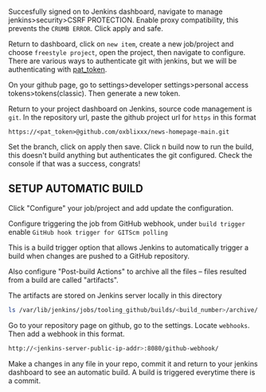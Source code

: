 Succesfully signed on to Jenkins dashboard, navigate to manage jenkins>security>CSRF PROTECTION. Enable proxy compatibility, this prevents the `CRUMB ERROR`. Click apply and safe.

Return to dashboard, click on `new item`, create a new job/project and choose `freestyle project`, open the project, then navigate to configure. There are various ways to authenticate git with jenkins, but we will be authenticating with [pat_token](https://stackoverflow.com/questions/61105368/how-to-use-github-personal-access-token-in-jenkins). 

On your github page, go to settings>developer settings>personal access tokens>tokens(classic). Then generate a new token.

Return to your project dashboard on Jenkins, source code management is `git`. In the repository url, paste the github project url for `https` in this format

```
https://<pat_token>@github.com/oxblixxx/news-homepage-main.git
```

Set the branch, click on apply then save. Click n build now to run the build, this doesn't build anything but authenticates the git configured. Check the console if that was a success, congrats!

## SETUP AUTOMATIC BUILD
Click "Configure" your job/project and add update the configuration.

Configure triggering the job from GitHub webhook, under `build trigger` enable `GitHub hook trigger for GITScm polling`

This is a build trigger option that allows Jenkins to automatically trigger a build when changes are pushed to a GitHub repository.
  
Also configure "Post-build Actions" to archive all the files – files resulted from a build are called "artifacts".
  
The artifacts are stored on Jenkins server locally in this directory

  
```sh
ls /var/lib/jenkins/jobs/tooling_github/builds/<build_number>/archive/
```
  
Go to your repository page on github, go to the settings. Locate `webhooks`. Then add a webhook in this format.

```sh
http://<jenkins-server-public-ip-addr>:8080/github-webhook/
```

Make a changes in any file in your repo, commit it and return to your jenkins dashboard to see an automatic build. A build is triggered everytime there is a commit.





